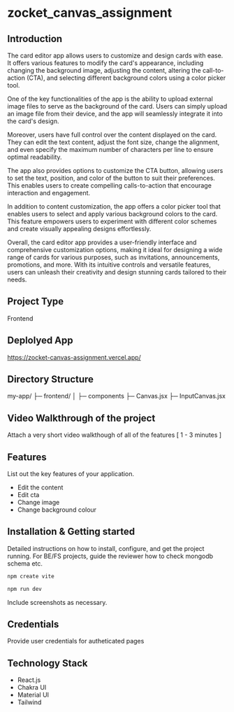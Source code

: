 # zocket_canvas_assignment

## Introduction
The card editor app allows users to customize and design cards with ease. It offers various features to modify the card's appearance, including changing the background image, adjusting the content, altering the call-to-action (CTA), and selecting different background colors using a color picker tool.

One of the key functionalities of the app is the ability to upload external image files to serve as the background of the card. Users can simply upload an image file from their device, and the app will seamlessly integrate it into the card's design.

Moreover, users have full control over the content displayed on the card. They can edit the text content, adjust the font size, change the alignment, and even specify the maximum number of characters per line to ensure optimal readability.

The app also provides options to customize the CTA button, allowing users to set the text, position, and color of the button to suit their preferences. This enables users to create compelling calls-to-action that encourage interaction and engagement.

In addition to content customization, the app offers a color picker tool that enables users to select and apply various background colors to the card. This feature empowers users to experiment with different color schemes and create visually appealing designs effortlessly.

Overall, the card editor app provides a user-friendly interface and comprehensive customization options, making it ideal for designing a wide range of cards for various purposes, such as invitations, announcements, promotions, and more. With its intuitive controls and versatile features, users can unleash their creativity and design stunning cards tailored to their needs.

## Project Type
Frontend 

## Deplolyed App
https://zocket-canvas-assignment.vercel.app/


## Directory Structure
my-app/
├─ frontend/
│  ├─ components
      ├─ Canvas.jsx
      ├─ InputCanvas.jsx

## Video Walkthrough of the project
Attach a very short video walkthough of all of the features [ 1 - 3 minutes ]


## Features
List out the key features of your application.

- Edit the content
- Edit cta
- Change image
- Change background colour



## Installation & Getting started
Detailed instructions on how to install, configure, and get the project running. For BE/FS projects, guide the reviewer how to check mongodb schema etc.

```bash
npm create vite

npm run dev
```

Include screenshots as necessary.

## Credentials
Provide user credentials for autheticated pages


## Technology Stack

- React.js
- Chakra UI
- Material UI
- Tailwind

